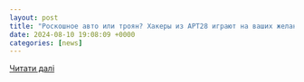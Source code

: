 ```yaml
---
layout: post
title: "Роскошное авто или троян? Хакеры из APT28 играют на ваших желаниях"
date: 2024-08-10 19:08:09 +0000
categories: [news]
---
```


[Читати далі](https://www.securitylab.ru/news/550820.php)
